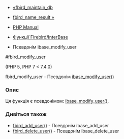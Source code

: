 - [«fbird_maintain_db](function.fbird-maintain-db.md)
- [fbird_name_result »](function.fbird-name-result.md)

- [PHP Manual](index.md)
- [Функції Firebird/InterBase](ref.ibase.md)
- Псевдонім ibase_modify_user

#fbird_modify_user

(PHP 5, PHP 7 \< 7.4.0)

fbird_modify_user - Псевдонім
[ibase_modify_user()](function.ibase-modify-user.md)

### Опис

Ця функція є псевдонімом:
[ibase_modify_user()](function.ibase-modify-user.md).

### Дивіться також

- [fbird_add_user()](function.fbird-add-user.md) - Псевдонім
ibase_add_user
- [fbird_delete_user()](function.fbird-delete-user.md) - Псевдонім
ibase_delete_user
